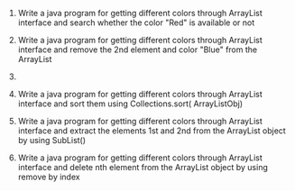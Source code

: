 1. Write a java program for getting different colors through ArrayList interface and search whether the color "Red" is available or not  
2. Write a java program for getting different colors through ArrayList interface and remove the  2nd element and color "Blue" from the ArrayList  
3. 
4. Write a java program for getting different colors through ArrayList interface and sort them  using Collections.sort( ArrayListObj) 

5. Write a java program for getting different colors through ArrayList interface and extract the  elements 1st and 2nd from the ArrayList object by using SubList()  
6. Write a java program for getting different colors through ArrayList interface and delete nth  element from the ArrayList object by using remove by index 

